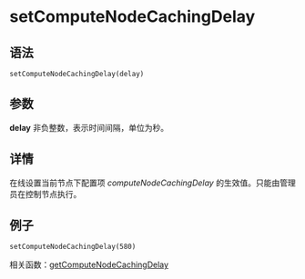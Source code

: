 # setComputeNodeCachingDelay

## 语法

`setComputeNodeCachingDelay(delay)`

## 参数

**delay** 非负整数，表示时间间隔，单位为秒。

## 详情

在线设置当前节点下配置项 *computeNodeCachingDelay* 的生效值。只能由管理员在控制节点执行。

## 例子

```
setComputeNodeCachingDelay(580)
```

相关函数：[getComputeNodeCachingDelay](../g/getcomputenodecachingdelay.html)

